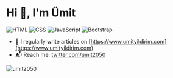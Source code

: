 <h1>Hi 👋, I'm Ümit</h1>

<p>
<img src="https://img.shields.io/badge/-HTML-red" alt="HTML">
<img src="https://img.shields.io/badge/-CSS-blue" alt="CSS">
<img src="https://img.shields.io/badge/-Javascript-yellow" alt="JavaScript">
<img src="https://img.shields.io/badge/-Bootstrap-blueviolet" alt="Bootstrap">
</p>

- 📝 I regularly write articles on [https://www.umityildirim.com](https://www.umityildirim.com)
- 📬 Reach me: [twitter.com/umit2050](https://www.twitter.com/umit2050)


<p><img align="center" src="https://github-readme-stats.vercel.app/api/top-langs?username=umit2050&show_icons=true&locale=en&layout=compact" alt="umit2050" /></p>
